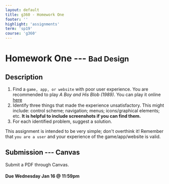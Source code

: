 ```yaml
---
layout: default
title: g360 - Homework One
footer: ''
highlight: 'assignments'
term: 'sp19'
course: 'g360'
---
```

# Homework One --- <small>Bad Design</small>
## Description
1. Find a `game, app, or website` with poor user experience. You are recommended to play _A Boy and His Blob (1989)_. You can play it online [here](http://www.8bbit.com/play/boy/150)
2. Identify three things that made the experience unsatisfactory. This might include: control scheme; navigation; menus; icons/graphical elements; etc. __It is helpful to include screenshots if you can find them.__
3. For each identified problem, suggest a solution.

This assignment is intended to be very simple; don't overthink it! Remember that `you are a user` and your experience of the game/app/website is valid.


## Submission --- Canvas
Submit a PDF through Canvas.

#### **Due Wednesday Jan 16 @ 11:59pm**